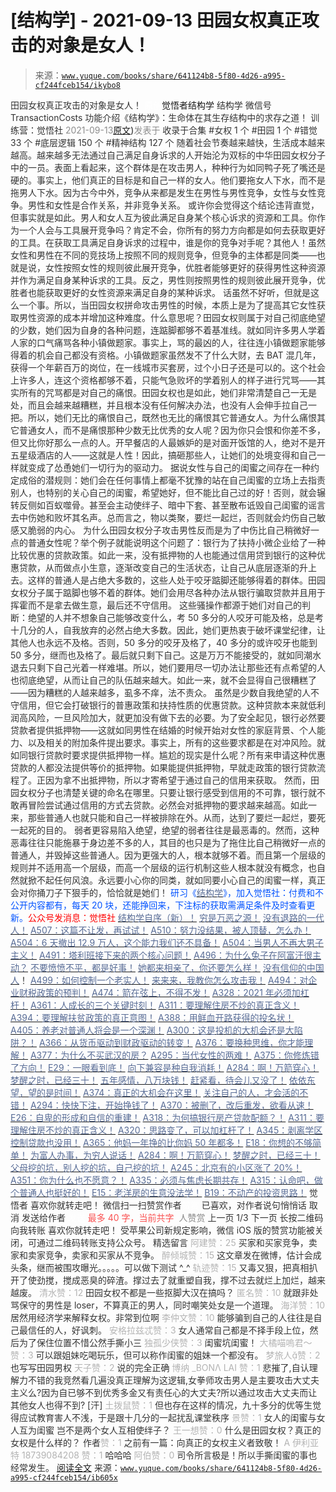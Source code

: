 # [结构学] - 2021-09-13 田园女权真正攻击的对象是女人！

> 来源：[`www.yuque.com/books/share/641124b8-5f80-4d26-a995-cf244fceb154/ikybo8`](https://www.yuque.com/books/share/641124b8-5f80-4d26-a995-cf244fceb154/ikybo8)

<ne-p id="520f42f3293818f927861ebbd5b15da4_p_0" data-lake-id="520f42f3293818f927861ebbd5b15da4_p_0"><ne-text id="u2fb2f0bd" style="color: rgb(51, 51, 51);">田园女权真正攻击的对象是女人！</ne-text></ne-p> <ne-p id="33b0bcaf6dbacba8c5c89ae6cd32b52f" data-lake-id="33b0bcaf6dbacba8c5c89ae6cd32b52f"><ne-text id="u25cce31f" ne-fontsize="12" style="color: rgb(255, 255, 255);">原创</ne-text><ne-text id="u30fcb3db" ne-fontsize="14">觉悟者</ne-text><ne-text id="u34928639" ne-fontsize="14">结构学</ne-text></ne-p> <ne-p id="7ad0ffa8b28808dc96b0502eb0d05495" data-lake-id="7ad0ffa8b28808dc96b0502eb0d05495"><ne-text id="u47afbbed" ne-fontsize="14" ne-bold="true" style="color: rgb(51, 51, 51);">结构学</ne-text></ne-p> <ne-p id="5b374bcb6c0deb2d027b63b7fe4a76ca" data-lake-id="5b374bcb6c0deb2d027b63b7fe4a76ca"><ne-text id="ud33dcac9" ne-fontsize="14" style="color: rgb(51, 51, 51);">微信号</ne-text><ne-text id="ubb67c0b4" ne-fontsize="14" style="color: rgb(51, 51, 51);">TransactionCosts</ne-text></ne-p> <ne-p id="8bf9b700dfd61202cc7786b0460924f9" data-lake-id="8bf9b700dfd61202cc7786b0460924f9"><ne-text id="uafd8f4b3" ne-fontsize="14" style="color: rgb(51, 51, 51);">功能介绍</ne-text><ne-text id="u21eeb842" ne-fontsize="14" style="color: rgb(51, 51, 51);">《结构学》：生命体在其生存结构中的求存之道！ 训练营：觉悟社</ne-text></ne-p> <ne-p id="0462c14fe3b6e2c941483b84f7ae78f5" data-lake-id="0462c14fe3b6e2c941483b84f7ae78f5"><ne-text id="uacec9a46" style="color: rgb(140, 140, 140);">2021-09-13</ne-text>[<ne-text id="u1ce83d45" ne-fontsize="14">原文</ne-text>](https://mp.weixin.qq.com/s?__biz=MzIzMDYwOTM0Mg==&mid=2247486412&idx=1&sn=5dd3e8b2a759838d739e6d61ebab2eab&chksm=e8b1931ddfc61a0bf6f81cd2a9a9232ea8ce86528a8eea66c6635180e8678b819ebb38b4cb86#rd))<ne-text id="u9a340ec0" ne-fontsize="14" style="color: rgb(140, 140, 140);">发表于</ne-text></ne-p> <ne-p id="b18daecc34ffb5665a0e9b1b92cdf04f" data-lake-id="b18daecc34ffb5665a0e9b1b92cdf04f"><ne-text id="u3e1515d2" style="color: rgb(51, 51, 51);">收录于合集</ne-text></ne-p> <ne-p id="1825c0ba27ee7f9bfc22e0f9bb166520" data-lake-id="1825c0ba27ee7f9bfc22e0f9bb166520"><ne-text id="uc89600ab" style="color: rgb(51, 51, 51);">#女权 1 个</ne-text></ne-p> <ne-p id="bbc3cb6b2cc63a5a0967f239e1cd1535" data-lake-id="bbc3cb6b2cc63a5a0967f239e1cd1535"><ne-text id="u51482d64" style="color: rgb(51, 51, 51);">#田园 1 个</ne-text></ne-p> <ne-p id="13c9f2d7f4f9fc002e495032c9f5971c" data-lake-id="13c9f2d7f4f9fc002e495032c9f5971c"><ne-text id="ueea93c7f" style="color: rgb(51, 51, 51);">#错觉 33 个</ne-text></ne-p> <ne-p id="ea4409cec6107b3de951928184679440" data-lake-id="ea4409cec6107b3de951928184679440"><ne-text id="u02e70805" style="color: rgb(51, 51, 51);">#底层逻辑 150 个</ne-text></ne-p> <ne-p id="256faf3238716488fe9f236fa1fdb212" data-lake-id="256faf3238716488fe9f236fa1fdb212"><ne-text id="u9887b02c" style="color: rgb(51, 51, 51);">#精神结构 127 个</ne-text></ne-p> <ne-p id="08d184ecb7c0a333d05f8bfa4c6e6b65" data-lake-id="08d184ecb7c0a333d05f8bfa4c6e6b65"><ne-text id="u328e5945" style="color: rgb(51, 51, 51);">随着社会节奏越来越快，生活成本越来越高。越来越多无法通过自己满足自身诉求的人开始沦为双标的中华田园女权分子中的一员。表面上看起来，这个群体是在攻击男人，种种行为如同鸭子死了嘴还是硬的。事实上，他们真正的目标是和自己一样的女人。他们要拖女人下水，而不是拖男人下水。因为古今中外，竞争从来都是发生在男性与男性竞争，女性与女性竞争。男性和女性是合作关系，并非竞争关系。</ne-text></ne-p> <ne-p id="1d7cabcd226db3cc394a953357acb6ed" data-lake-id="1d7cabcd226db3cc394a953357acb6ed"><ne-text id="u6f3d8612" style="color: rgb(51, 51, 51);">或许你会觉得这个结论违背直觉，但事实就是如此。男人和女人互为彼此满足自身某个核心诉求的资源和工具。你作为一个人会与工具展开竞争吗？肯定不会，你所有的努力方向都是如何去获取更好的工具。在获取工具满足自身诉求的过程中，谁是你的竞争对手呢？其他人！虽然女性和男性在不同的竞技场上按照不同的规则竞争，但竞争的主体都是同类——也就是说，女性按照女性的规则彼此展开竞争，优胜者能够更好的获得男性这种资源并作为满足自身某种诉求的工具。反之，男性则按照男性的规则彼此展开竞争，优胜者也能获取更好的女性资源来满足自身的某种诉求。</ne-text></ne-p> <ne-p id="2376aa138a83485c892ecf4e7f939c26" data-lake-id="2376aa138a83485c892ecf4e7f939c26"><ne-text id="u71776936" style="color: rgb(51, 51, 51);">话虽然不好听，但就是这么一个事。所以，当田园女权拼命攻击男性的时候，本质上是为了提高其它女性获取男性资源的成本并增加这种难度。什么意思呢？田园女权则属于对自己彻底绝望的少数，她们因为自身的各种问题，连踮脚都够不着基准线。就如同许多男人学着人家的口气痛骂各种小镇做题家。事实上，骂的最凶的人，往往连小镇做题家能够得着的机会自己都没有资格。小镇做题家虽然发不了什么大财，去 BAT 混几年，获得一个年薪百万的岗位，在一线城市买套房，过个小日子还是可以的。这个社会上许多人，连这个资格都够不着，只能气急败坏的学着别人的样子进行咒骂——其实所有的咒骂都是对自己的痛恨。田园女权也是如此，她们非常清楚自己一无是处，而且会越来越糟糕，并且根本没有任何解决办法，也没有人会伸手拉自己一把。所以，她们无比的痛恨自己，既然也无比的痛恨其它普通女人。为什么痛恨其它普通女人，而不是痛恨那种少数无比优秀的女人呢？因为你只会恨和你差不多，但又比你好那么一点的人。开早餐店的人最嫉妒的是对面开饭馆的人，绝对不是开五星级酒店的人——这就是人性！因此，搞砸那些人，让她们的处境变得和自己一样就变成了怂恿她们一切行为的驱动力。</ne-text></ne-p> <ne-p id="eef5a5f9d894d1bd58af70e33850f1dd" data-lake-id="eef5a5f9d894d1bd58af70e33850f1dd"><ne-text id="u0d0da5d3" style="color: rgb(51, 51, 51);">据说女性与自己的闺蜜之间存在一种约定成俗的潜规则：她们会在任何事情上都毫不犹豫的站在自己闺蜜的立场上去指责别人，也特别的关心自己的闺蜜，希望她好，但不能比自己过的好！否则，就会辗转反侧如百蚁噬骨。甚至会主动使绊子、暗中下套、甚至散布诋毁自己闺蜜的谣言去中伤她和败坏其名声。总而言之，物以类聚，要烂一起烂，否则就会灼伤自己敏感又脆弱的内心。</ne-text></ne-p> <ne-p id="aa391d9d2831c63c3eb78d555fad21f6" data-lake-id="aa391d9d2831c63c3eb78d555fad21f6"><ne-text id="u00c8d2a2" style="color: rgb(51, 51, 51);">为什么田园女权分子攻击男性反而是为了中伤比自己稍微好一点的普通女性呢？举个例子就能说明这个问题了：银行为了扶持小微企业给了一种比较优惠的贷款政策。如此一来，没有抵押物的人也能通过信用贷到银行的这种优惠贷款，从而做点小生意，逐渐改变自己的生活状态，让自己从底层逐渐的升上去。这样的普通人是占绝大多数的，这些人处于咬牙踮脚还能够得着的群体。田园女权分子属于踮脚也够不着的群体。她们会用尽各种办法从银行骗取贷款并且用于挥霍而不是拿去做生意，最后还不守信用。</ne-text></ne-p> <ne-p id="e8834609253ed6b59c85267387cec550" data-lake-id="e8834609253ed6b59c85267387cec550"><ne-text id="uff4af027" style="color: rgb(51, 51, 51);">这些骚操作都源于她们对自己的判断：绝望的人并不想象自己能够改变什么，考 50 多分的人咬牙可能及格，总是考十几分的人，自我放弃的必然占绝大多数。因此，她们更热衷于破坏课堂纪律，让其他人也永远不及格。否则，50 多分的咬牙及格了，40 多分的或许咬牙也能到 50 多分，继而也及格了。最后就只剩下自己。这是万万不能接受的，就如同潮水退去只剩下自己光着一样难堪。所以，她们要用尽一切办法让那些还有点希望的人也彻底绝望，从而让自己的队伍越来越大。如此一来，就不会显得自己很糟糕了——因为糟糕的人越来越多，虱多不痒，法不责众。</ne-text></ne-p> <ne-p id="d4c2be02c62fccf12f727ba0bd6dc0f1" data-lake-id="d4c2be02c62fccf12f727ba0bd6dc0f1"><ne-text id="u84c95fa3" style="color: rgb(51, 51, 51);">虽然是少数自我绝望的人不守信用，但它会打破银行的普惠政策和扶持性质的优惠贷款。这种贷款本来就低利润高风险，一旦风险加大，就更加没有做下去的必要。为了安全起见，银行必然要贷款者提供抵押物——这就如同男性在结婚的时候开始对女性的家庭背景、个人能力、以及相关的附加条件提出要求。事实上，所有的这些要求都是在对冲风险。就如同银行贷款时要求提供抵押物一样。尴尬的现实是什么呢？所有来申请这种优惠贷款的人都没法提供等价的抵押物。如果能提供抵押物，早就走政策的银行贷款流程了。正因为拿不出抵押物，所以才寄希望于通过自己的信用来获取。</ne-text></ne-p> <ne-p id="90afb6e06649ab2a05c533d407534de0" data-lake-id="90afb6e06649ab2a05c533d407534de0"><ne-text id="ue87021a7" style="color: rgb(51, 51, 51);">然而，田园女权分子也清楚关键的命名在哪里。只要让银行感受到信用的不可靠，银行就不敢再冒险尝试通过信用的方式去贷款。必然会对抵押物的要求越来越高。如此一来，那些普通人也就只能和自己一样被排除在外。从而，达到了要烂一起烂，要死一起死的目的。</ne-text></ne-p> <ne-p id="1e221df198b1d1e0b3ddce001ad5ac54" data-lake-id="1e221df198b1d1e0b3ddce001ad5ac54"><ne-text id="u9765f484" style="color: rgb(51, 51, 51);">弱者更容易陷入绝望，绝望的弱者往往是最恶毒的。然而，这种恶毒往往只能施暴于身边差不多的人，其目的也只是为了拖住比自己稍微好一点的普通人，并毁掉这些普通人。因为更强大的人，根本就够不着。而且第一个层级的规则并不适用高一个层级，而高一个层级的运行机制这些人根本就没有概念，也自然就掀不起任何风浪。永远要小心你的同类，就如同要小心自己的闺蜜一样，真正会对你捅刀子下狠手的，恰恰就是她们！</ne-text></ne-p> <ne-p id="8b7d939563f3456db7496287d0c146a1" data-lake-id="8b7d939563f3456db7496287d0c146a1"><ne-text id="u07898963" ne-bold="true" style="color: rgb(0, 82, 255);">研习《</ne-text>[<ne-text id="uf380dc2c" ne-bold="true" style="color: rgb(87, 107, 149);">结构学</ne-text>](https://mp.weixin.qq.com/mp/appmsgalbum?action=getalbum&album_id=1318317199878225920&__biz=MzAxNDk1NjI2Mw==#wechat_redirect)<ne-text id="uee40e17a" ne-bold="true" style="color: rgb(0, 82, 255);">》，加入觉悟社：付费和不公开内容都有，每天 20 块，还能挣回来，下注标的获取需满足条件及时查看更新。</ne-text><ne-text id="u9542c52d" ne-bold="true" style="color: rgb(255, 0, 0);">公众号发消息：觉悟社</ne-text></ne-p>  <ne-p id="60c499299d4359e54afb96e8aee57550" data-lake-id="60c499299d4359e54afb96e8aee57550"><ne-card data-card-name="image" data-card-type="inline" id="Q7lsJ" data-event-boundary="card" style="color: rgb(51, 51, 51);"><ne-p id="c8cfd0a23b8ddbcc32abc3e6f0618fea" data-lake-id="c8cfd0a23b8ddbcc32abc3e6f0618fea">[<ne-text id="u68aed675" ne-bold="true" style="color: rgb(87, 107, 149);">结构学自序（新）！</ne-text>](http://mp.weixin.qq.com/s?__biz=MzIzMDYwOTM0Mg==&mid=2247485283&idx=1&sn=aa2b8554b8e5040f8f959636feaa06a3&chksm=e8b19fb2dfc616a430aa381b8da0815311244e694a69809cd92d0602ac34cfe5f1f419b3745e&scene=21#wechat_redirect)</ne-p> <ne-p id="4fcefe043e7317c376f5a57e9b4e2a7d" data-lake-id="4fcefe043e7317c376f5a57e9b4e2a7d">[<ne-text id="u8515ad88" style="color: rgb(87, 107, 149);">穷是万恶之源！</ne-text>](http://mp.weixin.qq.com/s?__biz=MzAxNDk1NjI2Mw==&mid=2247483823&idx=1&sn=e54ebe9891b302dc0bf1815c76ccf8b7&chksm=9b8a2227acfdab31a05e273addd9159d4b8263d58d3c58bf214841c8189157519719c3427306&scene=21#wechat_redirect)</ne-p> <ne-p id="afed96f3a3e547a57dd6b85d2071882f" data-lake-id="afed96f3a3e547a57dd6b85d2071882f">[<ne-text id="u9de2652e" style="color: rgb(87, 107, 149);">没有退路的一代人！</ne-text>](http://mp.weixin.qq.com/s?__biz=MzAxNDk1NjI2Mw==&mid=2247486533&idx=1&sn=a0d5cce0656aad467148e0642eb85a00&chksm=9b8a2fcdacfda6db79857186e953a089baf1fb678b2b071cf101c5a26e7fb9768474c94243ca&scene=21#wechat_redirect)</ne-p> <ne-p id="2b956aa0940e11d0fe50bc26b9315538" data-lake-id="2b956aa0940e11d0fe50bc26b9315538">[<ne-text id="uaf315b7d" ne-bold="true" style="color: rgb(87, 107, 149);">A507：这篇不让发，再试试！</ne-text>](http://mp.weixin.qq.com/s?__biz=MzIzMDYwOTM0Mg==&mid=2247486381&idx=1&sn=ff54feb308d92ab0329957d3b1e6ffe0&chksm=e8b1937cdfc61a6a551fd5459a063cf08ee00693e3d52e5691d3df22e0bbc5b91618b9ead52e&scene=21#wechat_redirect)</ne-p> <ne-p id="1158af0382aa8560d65866891ac28723" data-lake-id="1158af0382aa8560d65866891ac28723">[<ne-text id="u23e5dc32" style="color: rgb(87, 107, 149);">A510：努力没结果，被人顶替，怎么办！</ne-text>](http://mp.weixin.qq.com/s?__biz=MzAxNDk1NjI2Mw==&mid=2247487202&idx=1&sn=c4c18c5c793a47e31cd7267152a78d1f&chksm=9b8a2d6aacfda47c47394eb5cbb97fc6233fb7258c0408026e518018a6af33da141b1b0a2bfa&scene=21#wechat_redirect)</ne-p> <ne-p id="89f95386362e4e028bb28800a7d1525e" data-lake-id="89f95386362e4e028bb28800a7d1525e">[<ne-text id="uf7938f8e" style="color: rgb(87, 107, 149);">A504：6 天撤出 12.9 万人，这个能力我们还不具备！</ne-text>](http://mp.weixin.qq.com/s?__biz=MzIzMDYwOTM0Mg==&mid=2247486364&idx=1&sn=c54714ffeaa4122f08d8ec0c2decb740&chksm=e8b1934ddfc61a5b943cbe55dfc7211561e7d78f163246c3dcfd08325b004bc6d9ee6efbaebf&scene=21#wechat_redirect)</ne-p> <ne-p id="ce339dee460013d8991a7424abc515b8" data-lake-id="ce339dee460013d8991a7424abc515b8">[<ne-text id="u0ff77a59" style="color: rgb(87, 107, 149);">A504：当男人不再大男子主义！</ne-text>](http://mp.weixin.qq.com/s?__biz=MzAxNDk1NjI2Mw==&mid=2247487148&idx=1&sn=5151b292f8f882fe9f87aabf52be08df&chksm=9b8a2d24acfda432b5803c25c0c83a4cbfc80a7c83ffd044b72bedc5e32d9670054d861705cf&scene=21#wechat_redirect)</ne-p> <ne-p id="e787a7492820abad8dd022fdcf65aba9" data-lake-id="e787a7492820abad8dd022fdcf65aba9">[<ne-text id="u7ebbe289" style="color: rgb(87, 107, 149);">A491：塔利班接下来的两个核心问题！</ne-text>](http://mp.weixin.qq.com/s?__biz=MzIzMDYwOTM0Mg==&mid=2247486219&idx=1&sn=8f77517f0244ba31f7eb28e2676e17cd&chksm=e8b193dadfc61acc6d9e6029653aac696f132efc24d3b28f983ba8e4ada269ac887e6165d837&scene=21#wechat_redirect)</ne-p> <ne-p id="4511cfd95ccf736e375ca5f1c2ab579e" data-lake-id="4511cfd95ccf736e375ca5f1c2ab579e">[<ne-text id="u56fbd99d" ne-bold="true" style="color: rgb(87, 107, 149);">A496：为什么兔子在阿富汗很主动？</ne-text>](http://mp.weixin.qq.com/s?__biz=MzIzMDYwOTM0Mg==&mid=2247486278&idx=1&sn=40d09857088bebd3c70bec1c7a500f06&chksm=e8b19397dfc61a810125242c8e395330f934390eb50bd54053ecd3f31ddc91de4e429c0f693a&scene=21#wechat_redirect)</ne-p> <ne-p id="d96610eb30bdfbff7a9e5e309190e851" data-lake-id="d96610eb30bdfbff7a9e5e309190e851">[<ne-text id="u4a1755b4" style="color: rgb(87, 107, 149);">不要愤愤不平，都是好事！</ne-text>](http://mp.weixin.qq.com/s?__biz=MzAxNDk1NjI2Mw==&mid=2247487130&idx=1&sn=b21138d85455f5692aaf039038c78342&chksm=9b8a2d12acfda404a2b67fe4d446ee0f2805ad64a8b8004902934600fd731191e140df6ac19a&scene=21#wechat_redirect)</ne-p> <ne-p id="b54a3a184759eb104c7d53fb026b1136" data-lake-id="b54a3a184759eb104c7d53fb026b1136">[<ne-text id="u440c3e85" style="color: rgb(87, 107, 149);">她都来相亲了，你还要怎么样！</ne-text>](http://mp.weixin.qq.com/s?__biz=MzAxNDk1NjI2Mw==&mid=2247486952&idx=1&sn=698aec6916d2eca5e758c25c4c634346&chksm=9b8a2e60acfda776b80a4f2f0d5c2fe4921fc821cdf029fa9d2fdc52fd708fc5a0b980d5d3d0&scene=21#wechat_redirect)</ne-p> <ne-p id="286fe4b6a561848a2d3e51a277b711f8" data-lake-id="286fe4b6a561848a2d3e51a277b711f8">[<ne-text id="ue62bf647" style="color: rgb(87, 107, 149);">没有信仰的中国人</ne-text>](http://mp.weixin.qq.com/s?__biz=MzIzMDYwOTM0Mg==&mid=2247486407&idx=1&sn=9a80a9025d4d375b279e55be877a62d8&chksm=e8b19316dfc61a00b5b914a5a63d952874bd62283d40c73574940eb7bfb73a25be2e8f2d82b3&scene=21#wechat_redirect)<ne-text id="ue86cdd71" style="color: rgb(51, 51, 51);">！</ne-text></ne-p> <ne-p id="1e7a20a9bdba0ee4c34364b090afdf34" data-lake-id="1e7a20a9bdba0ee4c34364b090afdf34">[<ne-text id="u0651fd1d" style="color: rgb(87, 107, 149);">A499：如何控制一个老实人！</ne-text>](http://mp.weixin.qq.com/s?__biz=MzIzMDYwOTM0Mg==&mid=2247486301&idx=1&sn=f4bfec024d8688c8555dd21b85deea31&chksm=e8b1938cdfc61a9a1e2d8a8fa37d495cf337bc34215939caced14a58dd32b46ad59646d0e928&scene=21#wechat_redirect)</ne-p> <ne-p id="4ac7c415052021c91caea95ff38e0b74" data-lake-id="4ac7c415052021c91caea95ff38e0b74">[<ne-text id="u2670ae86" style="color: rgb(87, 107, 149);">来来来，我教你怎么攻击我！</ne-text>](http://mp.weixin.qq.com/s?__biz=MzIzMDYwOTM0Mg==&mid=2247486306&idx=1&sn=f48e33b5940f74a11011debfe3e5c8a2&chksm=e8b193b3dfc61aa53a82eeb81220ce252b0667925a9479e4d6a215e2b43244ba91c58e934264&scene=21#wechat_redirect)</ne-p> <ne-p id="5e77e0d2e4441cf01db1ced4b10b6523" data-lake-id="5e77e0d2e4441cf01db1ced4b10b6523">[<ne-text id="u6153b5ea" ne-bold="true" style="color: rgb(87, 107, 149);">A494：对企业财税政策的预判！</ne-text>](http://mp.weixin.qq.com/s?__biz=MzIzMDYwOTM0Mg==&mid=2247486230&idx=1&sn=5fa67e9065c3feae6264765838772136&chksm=e8b193c7dfc61ad15311f10ab8265d667f31cc2e11e404476afbc0310d6ee71e5f1167faf78f&scene=21#wechat_redirect)</ne-p> <ne-p id="6b8901fc9a53978532d98c8073b54f1a" data-lake-id="6b8901fc9a53978532d98c8073b54f1a">[<ne-text id="u81e20f0e" ne-bold="true" style="color: rgb(87, 107, 149);">A474：箭在弦上，不得不发！</ne-text>](http://mp.weixin.qq.com/s?__biz=MzIzMDYwOTM0Mg==&mid=2247486092&idx=1&sn=d93b0ab35ba2828a708658dbd2e5ad9b&chksm=e8b1925ddfc61b4b12bc1b6a7e7e25a2fe7ff149b1c4f64810b2a5eefa97b8dc1bd1899dcf00&scene=21#wechat_redirect)</ne-p> <ne-p id="7050a9d42ef247501b52deea47e4ebe6" data-lake-id="7050a9d42ef247501b52deea47e4ebe6">[<ne-text id="u58687b3d" ne-bold="true" style="color: rgb(87, 107, 149);">A328：2021 年必须加杠杆！</ne-text>](http://mp.weixin.qq.com/s?__biz=MzIzMDYwOTM0Mg==&mid=2247485087&idx=1&sn=24d72f6a71bddb8954a03be5db246538&chksm=e8b19e4edfc617587a8ae645885a89ab8c3c6f67730a026d9c7c9a94ab3051ca480302147fc0&scene=21#wechat_redirect)</ne-p> <ne-p id="ccdf53773c71b7cf91fbc6acb069ce08" data-lake-id="ccdf53773c71b7cf91fbc6acb069ce08">[<ne-text id="uae0e9b74" ne-bold="true" style="color: rgb(87, 107, 149);">A361：人成长的三个关键时刻！</ne-text>](http://mp.weixin.qq.com/s?__biz=MzAxNDk1NjI2Mw==&mid=2247486472&idx=1&sn=8b46d73659ff81e3d7bd544e1718a94f&chksm=9b8a2f80acfda69601b059cb0180f8841eda098200c32c84ad6430bb8fbe33a9021fa7890344&scene=21#wechat_redirect)</ne-p> <ne-p id="5d940853e7720c6bbf7bf7ede5f880c8" data-lake-id="5d940853e7720c6bbf7bf7ede5f880c8">[<ne-text id="u58eecf41" ne-bold="true" style="color: rgb(87, 107, 149);">A311：要理解住房不炒的真正含义！</ne-text>](http://mp.weixin.qq.com/s?__biz=MzIzMDYwOTM0Mg==&mid=2247484959&idx=1&sn=090583ec50bfd9febec1de463c2672f6&chksm=e8b19ecedfc617d8629080f6745c8de013cfe875de26eef6767b2d5c10782650223ed15f807b&scene=21#wechat_redirect)</ne-p> <ne-p id="a0795a2a7c93ddc478e8f6bae5142fb0" data-lake-id="a0795a2a7c93ddc478e8f6bae5142fb0">[<ne-text id="uc04d3316" ne-bold="true" style="color: rgb(87, 107, 149);">A394：要理解扶贫政策的真正意图！</ne-text>](http://mp.weixin.qq.com/s?__biz=MzIzMDYwOTM0Mg==&mid=2247485502&idx=1&sn=fffb9911cefa626e6fbcb9c416c1eb98&chksm=e8b190efdfc619f9b0e42f3c3d5d79c17df1619bad2b1bddd6a482242b583ee46d8a79a245e6&scene=21#wechat_redirect)</ne-p> <ne-p id="4a280383a9e35731e939d6c3fd6e924f" data-lake-id="4a280383a9e35731e939d6c3fd6e924f">[<ne-text id="ud47a82ac" style="color: rgb(87, 107, 149);">A388：用鲜血开路获得的投名状！</ne-text>](http://mp.weixin.qq.com/s?__biz=MzIzMDYwOTM0Mg==&mid=2247485591&idx=1&sn=a8443453e3caf1f201006eeec8e6e539&chksm=e8b19046dfc61950e63e29bb93049ce90b3228913e9ecee99a2f01b8fdda7cd8966a054241a9&scene=21#wechat_redirect)</ne-p> <ne-p id="1e9163663e34cd4ca1e2845fc8d9dda1" data-lake-id="1e9163663e34cd4ca1e2845fc8d9dda1">[<ne-text id="u42360130" style="color: rgb(87, 107, 149);">A405：养老对普通人将会是一个深渊！</ne-text>](http://mp.weixin.qq.com/s?__biz=MzIzMDYwOTM0Mg==&mid=2247485587&idx=1&sn=f00402b3fdc5062ee5c5382295ac4dcb&chksm=e8b19042dfc619546bf0a0905d2733d900b7594f1564f1fa7528399053b93dc53f4d14c009fb&scene=21#wechat_redirect)</ne-p> <ne-p id="fa41855122d8eeaba7af2cc799f88005" data-lake-id="fa41855122d8eeaba7af2cc799f88005">[<ne-text id="ua86ef54c" ne-bold="true" style="color: rgb(87, 107, 149);">A300：这是投机的大机会还是大陷阱？！</ne-text>](http://mp.weixin.qq.com/s?__biz=MzIzMDYwOTM0Mg==&mid=2247484882&idx=1&sn=b103029f41e3aede94e1a45d035cd9ac&chksm=e8b19d03dfc614153863f37ca3f9204b451e2c02ad5ca8680c120e2458e628e5329c76b2d42c&scene=21#wechat_redirect)</ne-p> <ne-p id="9f7c2a74344c64797b2c6fb8f3d4dfb6" data-lake-id="9f7c2a74344c64797b2c6fb8f3d4dfb6">[<ne-text id="u39bba7b4" ne-bold="true" style="color: rgb(87, 107, 149);">A366：从货币驱动到财政驱动的转变！</ne-text>](http://mp.weixin.qq.com/s?__biz=MzIzMDYwOTM0Mg==&mid=2247485347&idx=1&sn=a916df57ddc7230366719fbecc6c1704&chksm=e8b19f72dfc61664fd99844bfe3ffffb5d6f088807c84d99f11ddbc7410b2eed67bc4c615d53&scene=21#wechat_redirect)</ne-p> <ne-p id="21b813895757acc39686e337ae9a67b5" data-lake-id="21b813895757acc39686e337ae9a67b5">[<ne-text id="u7ca3c003" style="color: rgb(87, 107, 149);">A376：要换种思维，你才能理解！</ne-text>](http://mp.weixin.qq.com/s?__biz=MzAxNDk1NjI2Mw==&mid=2247486529&idx=1&sn=3a50ada30a5ae0448d686c6a0c809919&chksm=9b8a2fc9acfda6df5e9243deb6e9df9a7cc0912eabd0a9c00322d42ed4c25c2daedc8de6b6ca&scene=21#wechat_redirect)</ne-p> <ne-p id="479c732b74b75e28f46bbb21b4a5a277" data-lake-id="479c732b74b75e28f46bbb21b4a5a277">[<ne-text id="u07979ffa" ne-bold="true" style="color: rgb(87, 107, 149);">A377：为什么不买武汉的房？</ne-text>](http://mp.weixin.qq.com/s?__biz=MzIzMDYwOTM0Mg==&mid=2247485413&idx=1&sn=1f3339540496eb9e5ea109d8530f29dc&chksm=e8b19f34dfc6162225a694c1c2443d73b51bf6ca8dc53d4c18a30e6e2191e250967e711db589&scene=21#wechat_redirect)</ne-p> <ne-p id="4db41d2335aab7442d3945fbf6850ede" data-lake-id="4db41d2335aab7442d3945fbf6850ede">[<ne-text id="ue84b1181" ne-bold="true" style="color: rgb(87, 107, 149);">A295：当代女性的两难！</ne-text>](http://mp.weixin.qq.com/s?__biz=MzIzMDYwOTM0Mg==&mid=2247484854&idx=1&sn=6851afe306f7b89d23728018ea32b7f2&chksm=e8b19d67dfc61471955b15021ac11c5fff9f1607977e9df1bd2bbfabc2deb3dea5c98e369c55&scene=21#wechat_redirect)</ne-p> <ne-p id="2641e49a009e886fe0ad60f034e671de" data-lake-id="2641e49a009e886fe0ad60f034e671de">[<ne-text id="ufeedcc6a" ne-bold="true" style="color: rgb(87, 107, 149);">A375：你修炼错了方向！</ne-text>](http://mp.weixin.qq.com/s?__biz=MzIzMDYwOTM0Mg==&mid=2247485407&idx=1&sn=9febe7868b7205ac865541d88423d9b9&chksm=e8b19f0edfc61618c7f22fb7bf48181c5f974463c5d3a8849b0f76b96eeac73b0dd074ea4737&scene=21#wechat_redirect)</ne-p> <ne-p id="44a28732d65ed40bd3c098d86bdb0f22" data-lake-id="44a28732d65ed40bd3c098d86bdb0f22">[<ne-text id="ud05d0bc8" ne-bold="true" style="color: rgb(87, 107, 149);">E29：一眼看到底！</ne-text>](http://mp.weixin.qq.com/s?__biz=MzIzMDYwOTM0Mg==&mid=2247485301&idx=1&sn=dc6dd50c5d742ea51ce9e394de25351a&chksm=e8b19fa4dfc616b26734c3619c6fa664474fa478d2764c3370dde41d19f6035edc05f9f191e8&scene=21#wechat_redirect)</ne-p> <ne-p id="bd1763322d4b2525637dad5322329e3b" data-lake-id="bd1763322d4b2525637dad5322329e3b">[<ne-text id="u6fd5bc9d" style="color: rgb(87, 107, 149);">向下兼容是种自我消耗！</ne-text>](http://mp.weixin.qq.com/s?__biz=MzAxNDk1NjI2Mw==&mid=2247486535&idx=1&sn=e87304f3a33f1cd0425186362901eb04&chksm=9b8a2fcfacfda6d92af7f3b026ef129368c01361e40f2db3be32500a1e68fb99f1f35ec22a6b&scene=21#wechat_redirect)</ne-p> <ne-p id="ee0c04c31aba5d94553c19b452fc319f" data-lake-id="ee0c04c31aba5d94553c19b452fc319f">[<ne-text id="ue08f029c" ne-bold="true" style="color: rgb(87, 107, 149);">A284：啊！万箭穿心！</ne-text>](http://mp.weixin.qq.com/s?__biz=MzAxNDk1NjI2Mw==&mid=2247486135&idx=1&sn=e950149b9b9147e9199cfc6093605950&chksm=9b8a293facfda029419b911d4b4fa91c73bbaf695b206df2cf15124d843f4bf4b80673baa394&scene=21#wechat_redirect)</ne-p> <ne-p id="3eb40fde712a530a182827d10470cd1c" data-lake-id="3eb40fde712a530a182827d10470cd1c">[<ne-text id="u14a42969" ne-bold="true" style="color: rgb(87, 107, 149);">梦醒之时，已经三十！</ne-text>](http://mp.weixin.qq.com/s?__biz=MzIzMDYwOTM0Mg==&mid=2247484378&idx=1&sn=e3a058584a13d7a5267315113964280d&chksm=e8b19b0bdfc6121df4af4b77d2d826fd0f4132ccfdee48132ce8cf86eb1ba45b898be83d1dc7&scene=21#wechat_redirect)</ne-p> <ne-p id="f35efb3ffb998b0cc5d08d339c7e9de9" data-lake-id="f35efb3ffb998b0cc5d08d339c7e9de9">[<ne-text id="ud4bae86d" style="color: rgb(87, 107, 149);">五年感情，八万块钱！</ne-text>](http://mp.weixin.qq.com/s?__biz=MzIzMDYwOTM0Mg==&mid=2247484317&idx=1&sn=b22f9fb2e3c084e427a5e3e9895be99a&chksm=e8b19b4cdfc6125adf3ea3b0d2b72a121f38e8ba26e43abc48edff900327ce3e7464b944cafb&scene=21#wechat_redirect)</ne-p> <ne-p id="68d14864d223e29d6da87181736dfe04" data-lake-id="68d14864d223e29d6da87181736dfe04">[<ne-text id="ud3569fee" style="color: rgb(87, 107, 149);">赶紧看，待会儿又没了！</ne-text>](http://mp.weixin.qq.com/s?__biz=MzAxNDk1NjI2Mw==&mid=2247486485&idx=1&sn=59010caa3e68d45d1ae578d4ab76a4db&chksm=9b8a2f9dacfda68b06ee592a02eead0f174b54fa7501f4c0f4221f3c6fff0c625e90a7675460&scene=21#wechat_redirect)</ne-p> <ne-p id="8270ed790afd756a29f65e368a7094b1" data-lake-id="8270ed790afd756a29f65e368a7094b1">[<ne-text id="u815c0b0d" ne-bold="true" style="color: rgb(87, 107, 149);">依依东望，望的是时间！</ne-text>](http://mp.weixin.qq.com/s?__biz=MzIzMDYwOTM0Mg==&mid=2247483860&idx=1&sn=b5b01ae82ff764ce2806251e3f2a809f&chksm=e8b19905dfc61013607735eb7782299c9a4d7a39a8b15a7b46182ef20eda3ffe9f6ed6337e1f&scene=21#wechat_redirect)</ne-p> <ne-p id="05d56a89463760335eb32257b8274ac7" data-lake-id="05d56a89463760335eb32257b8274ac7">[<ne-text id="u6893da17" ne-bold="true" style="color: rgb(87, 107, 149);">A374：真正的大机会在这里！</ne-text>](http://mp.weixin.qq.com/s?__biz=MzIzMDYwOTM0Mg==&mid=2247485401&idx=1&sn=100967c02c0754759ec4ea0ef8706c29&chksm=e8b19f08dfc6161e92c7cc691f1a1fed9ff74c2b906529a8d42a7703a3c3a3c3a412903e12f7&scene=21#wechat_redirect)</ne-p> <ne-p id="99e75522d35018e3e588aae686668eba" data-lake-id="99e75522d35018e3e588aae686668eba">[<ne-text id="uc56112e0" ne-bold="true" style="color: rgb(87, 107, 149);">关注自己的人，才会活的不错！</ne-text>](http://mp.weixin.qq.com/s?__biz=MzIzMDYwOTM0Mg==&mid=2247485305&idx=1&sn=c719ea57e5c3320c2e2629dd9a7b44e9&chksm=e8b19fa8dfc616be5fa3f8141ea0aa63d5e1335657ed97e62c1086c41eba29effe58e0c8e9dc&scene=21#wechat_redirect)</ne-p> <ne-p id="7f9127eac2098b59b0cee77e667289fd" data-lake-id="7f9127eac2098b59b0cee77e667289fd">[<ne-text id="u203ab11d" ne-bold="true" style="color: rgb(87, 107, 149);">A294：快快下注，开始挣钱了！</ne-text>](http://mp.weixin.qq.com/s?__biz=MzIzMDYwOTM0Mg==&mid=2247484849&idx=1&sn=5485cd1d6c511e883e25b0c7dd9e2e3e&chksm=e8b19d60dfc614764ffc8405dccf5b8120b31988f3c1cee74e384c06f0e39c3c81bef8263c3d&scene=21#wechat_redirect)</ne-p> <ne-p id="3219b22c29c9b80d8b8a57d5755a4c14" data-lake-id="3219b22c29c9b80d8b8a57d5755a4c14">[<ne-text id="u5de877d0" ne-bold="true" style="color: rgb(87, 107, 149);">A370：被删了，改后重发，欲看从速！</ne-text>](http://mp.weixin.qq.com/s?__biz=MzIzMDYwOTM0Mg==&mid=2247485388&idx=1&sn=a456e8ffdc8a16bb30263818dc86c6a3&chksm=e8b19f1ddfc6160bfd0fea09b006477a095662aa74ac7036fca621b2ef49dc59f4ad4a407eeb&scene=21#wechat_redirect)</ne-p> <ne-p id="03c6dd409a45c4c55e3dc85c9e7cde84" data-lake-id="03c6dd409a45c4c55e3dc85c9e7cde84">[<ne-text id="u346cfc5d" ne-bold="true" style="color: rgb(87, 107, 149);">E26：自卑的形成和自信的重建！</ne-text>](http://mp.weixin.qq.com/s?__biz=MzIzMDYwOTM0Mg==&mid=2247485311&idx=1&sn=28f827c212f9a1ac53e73986742ca5aa&chksm=e8b19faedfc616b8d527f328c2ad55dca966707c8813ceaa5b7c0daee3432edeec88744d842c&scene=21#wechat_redirect)</ne-p> <ne-p id="12c513ac672e5c7c22048b3d1e6fd094" data-lake-id="12c513ac672e5c7c22048b3d1e6fd094">[<ne-text id="u4b626e54" ne-bold="true" style="color: rgb(87, 107, 149);">A318：为何搞银行房产贷款配额？！</ne-text>](http://mp.weixin.qq.com/s?__biz=MzIzMDYwOTM0Mg==&mid=2247485031&idx=1&sn=c4af23061445755fdb12f1196c108b1d&chksm=e8b19eb6dfc617a015821fd94ff2d8f51a2cb8fb456ddd907206b615bf3240c1597d3618609c&scene=21#wechat_redirect)</ne-p> <ne-p id="38a2fb60f779bbdaadaf09636fcd4c26" data-lake-id="38a2fb60f779bbdaadaf09636fcd4c26">[<ne-text id="u59275bd2" ne-bold="true" style="color: rgb(87, 107, 149);">A311：要理解住房不炒的真正含义！</ne-text>](http://mp.weixin.qq.com/s?__biz=MzIzMDYwOTM0Mg==&mid=2247484959&idx=1&sn=090583ec50bfd9febec1de463c2672f6&chksm=e8b19ecedfc617d8629080f6745c8de013cfe875de26eef6767b2d5c10782650223ed15f807b&scene=21#wechat_redirect)</ne-p> <ne-p id="caef749b409f390eb31d2da89e86b9ed" data-lake-id="caef749b409f390eb31d2da89e86b9ed">[<ne-text id="u22169458" ne-fontsize="13" ne-bold="true" style="color: rgb(87, 107, 149);">A320：思路变了，可以加杠杆了！</ne-text>](http://mp.weixin.qq.com/s?__biz=MzIzMDYwOTM0Mg==&mid=2247485041&idx=1&sn=add2174fa42806f885a456a072ee4fee&chksm=e8b19ea0dfc617b6734e013f780112fdd88f28ad5312ce423fea1d75da4c3757660dab175208&scene=21#wechat_redirect)</ne-p> <ne-p id="d663b269891deece185970098766fec9" data-lake-id="d663b269891deece185970098766fec9">[<ne-text id="uc9849f8a" ne-bold="true" style="color: rgb(87, 107, 149);">A345：剥离学区控制贷款也没用！</ne-text>](http://mp.weixin.qq.com/s?__biz=MzIzMDYwOTM0Mg==&mid=2247485208&idx=1&sn=ac3653b56fc18a4a6a809139f935bc45&chksm=e8b19fc9dfc616dfa31b0baf15aa90d994ef8a1262e0fd515739c06698cd0673d1d46e6e4c4f&scene=21#wechat_redirect)</ne-p> <ne-p id="a5b4b1347a92be32bd056e1ff6fb65fa" data-lake-id="a5b4b1347a92be32bd056e1ff6fb65fa">[<ne-text id="u082001d9" ne-bold="true" style="color: rgb(87, 107, 149);">A365：他妈一年挣的比你妈 50 年都多！</ne-text>](http://mp.weixin.qq.com/s?__biz=MzIzMDYwOTM0Mg==&mid=2247485336&idx=1&sn=2fba7786d5102be1d639bfdd138185db&chksm=e8b19f49dfc6165f4a1e07062ca1414d977f1a6c15d797233e36f7dec3b27c28b0ed72667f5f&scene=21#wechat_redirect)</ne-p> <ne-p id="17065efff737ea94be23901f0cb354a9" data-lake-id="17065efff737ea94be23901f0cb354a9">[<ne-text id="u11fa1e00" ne-bold="true" style="color: rgb(87, 107, 149);">E18：你想的不够简单！</ne-text>](http://mp.weixin.qq.com/s?__biz=MzIzMDYwOTM0Mg==&mid=2247484775&idx=1&sn=2a8e810e281cd7fe5a4db49002b193d2&chksm=e8b19db6dfc614a0e3360f0d54949c40138c27b184c114a44feaa394bd4400073dbbedf6a049&scene=21#wechat_redirect)</ne-p> <ne-p id="66948e62d1b7408c84b65a0af883b239" data-lake-id="66948e62d1b7408c84b65a0af883b239">[<ne-text id="u49ac952d" style="color: rgb(87, 107, 149);">为富人办事，为穷人说话！</ne-text>](http://mp.weixin.qq.com/s?__biz=MzIzMDYwOTM0Mg==&mid=2247484462&idx=1&sn=195ebab17907fba73c69ae7a11bc40ad&chksm=e8b19cffdfc615e9b2f88327d492813afa3656859f4d67a6d831ac1cf684a54b760a8b8edcd6&scene=21#wechat_redirect)</ne-p> <ne-p id="8e74055b18ecc4cb4a3a7af3abc30a24" data-lake-id="8e74055b18ecc4cb4a3a7af3abc30a24">[<ne-text id="u95cd8c9d" ne-bold="true" style="color: rgb(87, 107, 149);">A284：啊！万箭穿心！</ne-text>](http://mp.weixin.qq.com/s?__biz=MzAxNDk1NjI2Mw==&mid=2247486135&idx=1&sn=e950149b9b9147e9199cfc6093605950&chksm=9b8a293facfda029419b911d4b4fa91c73bbaf695b206df2cf15124d843f4bf4b80673baa394&scene=21#wechat_redirect)</ne-p> <ne-p id="2822d9dd52b6b3ff6065f7eb7e1c87a2" data-lake-id="2822d9dd52b6b3ff6065f7eb7e1c87a2">[<ne-text id="ua38a2950" ne-bold="true" style="color: rgb(87, 107, 149);">梦醒之时，已经三十！</ne-text>](http://mp.weixin.qq.com/s?__biz=MzIzMDYwOTM0Mg==&mid=2247484378&idx=1&sn=e3a058584a13d7a5267315113964280d&chksm=e8b19b0bdfc6121df4af4b77d2d826fd0f4132ccfdee48132ce8cf86eb1ba45b898be83d1dc7&scene=21#wechat_redirect)</ne-p> <ne-p id="8ffd1a30b940e0262eca151007e1aff2" data-lake-id="8ffd1a30b940e0262eca151007e1aff2">[<ne-text id="ubf0d5851" ne-bold="true" style="color: rgb(87, 107, 149);">父母挖的坑，别人挖的坑，自己挖的坑！</ne-text>](http://mp.weixin.qq.com/s?__biz=MzAxNDk1NjI2Mw==&mid=2247486426&idx=1&sn=8707934ad2fe2f8017d6b7810fd61c17&chksm=9b8a2852acfda1441fded7bab2456dd2493073ad3e5d541e1080d1739879b86c25a3a61df79a&scene=21#wechat_redirect)</ne-p> <ne-p id="1abf6b3cda5a5aa320868875f078932d" data-lake-id="1abf6b3cda5a5aa320868875f078932d">[<ne-text id="u699659b2" ne-bold="true" style="color: rgb(87, 107, 149);">A245：北京有的小区涨了 20%！</ne-text>](http://mp.weixin.qq.com/s?__biz=MzIzMDYwOTM0Mg==&mid=2247485265&idx=1&sn=f4bce6f07805cba2db3a1a806215e45c&chksm=e8b19f80dfc616966666979063f2c9fce9fe20308538607cf90eac74f0db85c9adf79299f4b8&scene=21#wechat_redirect)</ne-p> <ne-p id="418e7927b814f317d1ae1702deff4983" data-lake-id="418e7927b814f317d1ae1702deff4983">[<ne-text id="u2d876ab2" style="color: rgb(87, 107, 149);">A351：你为什么也不愿意？！</ne-text>](http://mp.weixin.qq.com/s?__biz=MzIzMDYwOTM0Mg==&mid=2247485242&idx=1&sn=f4a01a5936322120b0b158f225bc78de&chksm=e8b19febdfc616fd2eb1558a3b7c748ecc497a3af00aec5b5c5ca8042cc52eb7d0af7befa399&scene=21#wechat_redirect)</ne-p> <ne-p id="e74c50c8029b0f5d5aeccd44442252f5" data-lake-id="e74c50c8029b0f5d5aeccd44442252f5">[<ne-text id="u89b20daa" ne-bold="true" style="color: rgb(87, 107, 149);">A335：必须与焦虑长期共存！</ne-text>](http://mp.weixin.qq.com/s?__biz=MzIzMDYwOTM0Mg==&mid=2247485165&idx=1&sn=f3f0957c63fa549b288f00c8b117162e&chksm=e8b19e3cdfc6172a188000afd2b522144a04ba774169824cad2067d93b5365537ff0644f6b9f&scene=21#wechat_redirect)</ne-p> <ne-p id="bc9835d1667171d4ee809272f756bb02" data-lake-id="bc9835d1667171d4ee809272f756bb02">[<ne-text id="u0b333fd3" ne-bold="true" style="color: rgb(87, 107, 149);">A315：认命吧，做个普通人也挺好的！</ne-text>](http://mp.weixin.qq.com/s?__biz=MzIzMDYwOTM0Mg==&mid=2247485008&idx=1&sn=bcaf70c42d4676c8f69de9f9ead1e495&chksm=e8b19e81dfc617973ba40200519407186760e32843fc6f379020da6160b0ba89870dadcae5fa&scene=21#wechat_redirect)</ne-p> <ne-p id="9a9e2c832f34e90209eb697497ee3c3b" data-lake-id="9a9e2c832f34e90209eb697497ee3c3b">[<ne-text id="ud243379a" ne-bold="true" style="color: rgb(87, 107, 149);">E15：老洋房的生意没法学！</ne-text>](http://mp.weixin.qq.com/s?__biz=MzAxNDk1NjI2Mw==&mid=2247485113&idx=1&sn=4fc868bf65d5f2ca6eb4d9b776c004ec&chksm=9b8a2531acfdac27c57da12097dfe850ba55cdfd447e35c19df3819bdf4051694bc49f0a218d&scene=21#wechat_redirect)</ne-p> <ne-p id="e35663e9ef49c0e05691f96154643484" data-lake-id="e35663e9ef49c0e05691f96154643484">[<ne-text id="u920da302" ne-bold="true" style="color: rgb(87, 107, 149);">B19：不动产的投资思路！</ne-text>](http://mp.weixin.qq.com/s?__biz=MzAxNDk1NjI2Mw==&mid=2247484650&idx=1&sn=36687887ab7cd444fd324c3906b8d54a&chksm=9b8a2762acfdae74b83a146bdd8994b81cb9879b3de5caa870c13c6253ad22b2f5c42b0fe59a&scene=21#wechat_redirect)</ne-p> <ne-p id="14a99942350cc6e2709a228c8b60398a" data-lake-id="14a99942350cc6e2709a228c8b60398a"><ne-text id="ud23743df" style="color: rgb(51, 51, 51);">觉悟者</ne-text></ne-p> <ne-p id="1231a1badca9f26ea49143eae0e43657" data-lake-id="1231a1badca9f26ea49143eae0e43657"><ne-text id="ufe8f3337" style="color: rgb(51, 51, 51);">喜欢你就转走吧！</ne-text></ne-p> <ne-p id="5853ff49756a851045513f25d6b57c4e" data-lake-id="5853ff49756a851045513f25d6b57c4e"><ne-text id="ue3d3b878" ne-bold="true" style="color: rgb(51, 51, 51);">微信扫一扫赞赏作者</ne-text><ne-text id="uc092b3d8" ne-bold="true" style="color: rgb(255, 255, 255);">赞赏</ne-text></ne-p> <ne-p id="29348de9fe8365f2e18050d260e6dea2" data-lake-id="29348de9fe8365f2e18050d260e6dea2"><ne-text id="u618e4d08" style="color: rgb(51, 51, 51);">已喜欢，</ne-text><ne-text id="ue3c3594d">对作者说句悄悄话</ne-text></ne-p> <ne-p id="576e7cff9a3b0874d7b768a9a51b774a" data-lake-id="576e7cff9a3b0874d7b768a9a51b774a"><ne-text id="uac4f5061" style="color: rgb(51, 51, 51);">取消</ne-text></ne-p> <ne-p id="9f842ae6e1cd64f988828468441e9ded" data-lake-id="9f842ae6e1cd64f988828468441e9ded"><ne-text id="u0550d768" ne-fontsize="14" ne-bold="true" style="color: rgb(51, 51, 51);">发送给作者</ne-text></ne-p> <ne-p id="a71e73642c63c03f62acc90615c14c6b" data-lake-id="a71e73642c63c03f62acc90615c14c6b"><ne-text id="u98d08780" ne-bold="true" style="color: rgb(255, 255, 255);">发送</ne-text></ne-p> <ne-p id="4133ad17e9a2ac39944fb3b931423a9f" data-lake-id="4133ad17e9a2ac39944fb3b931423a9f"><ne-text id="ubd253955" ne-fontsize="13" style="color: rgb(250, 81, 81);">最多 40 字，当前共字</ne-text></ne-p> <ne-p id="1d906f7b3e5eae82f8c4b616bb066efc" data-lake-id="1d906f7b3e5eae82f8c4b616bb066efc"><ne-text id="u691dbc93" style="color: rgb(136, 136, 136);"> 人赞赏</ne-text></ne-p> <ne-p id="bd23c7ecc57a9f851b1868ce0bb2de9e" data-lake-id="bd23c7ecc57a9f851b1868ce0bb2de9e"><ne-text id="u619d7197" style="color: rgb(51, 51, 51);">上一页</ne-text> <ne-text id="u0fe577c8">1</ne-text><ne-text id="u4a16b687" style="color: rgb(51, 51, 51);">/3 下一页</ne-text></ne-p> <ne-p id="789f84f1e83da8bec47d39be4a9f3006" data-lake-id="789f84f1e83da8bec47d39be4a9f3006"><ne-text id="u0a516852" style="color: rgb(51, 51, 51);">长按二维码向我转账</ne-text></ne-p> <ne-p id="a6069e9b1e6be6b788d0c9d0f1686f1c" data-lake-id="a6069e9b1e6be6b788d0c9d0f1686f1c"><ne-text id="u2c58f9f0" style="color: rgb(51, 51, 51);">喜欢你就转走吧！</ne-text></ne-p> <ne-p id="ed3b532ce712041a3f6599642ec284df" data-lake-id="ed3b532ce712041a3f6599642ec284df"><ne-text id="u124f9251" style="color: rgb(51, 51, 51);">受苹果公司新规定影响，微信 iOS 版的赞赏功能被关闭，可通过二维码转账支持公众号。</ne-text></ne-p> <ne-h3 id="N1Le2" data-lake-id="N1Le2"><ne-heading-ext><ne-heading-anchor></ne-heading-anchor><ne-heading-fold></ne-heading-fold></ne-heading-ext><ne-heading-content><ne-text id="uf5160cd1" ne-fontsize="16" style="color: rgb(51, 51, 51);">精选留言</ne-text></ne-heading-content></ne-h3>  <ne-p id="7674baff9c30f9d382b2d02eddcce434" data-lake-id="7674baff9c30f9d382b2d02eddcce434"><ne-card data-card-name="image" data-card-type="inline" id="a1Lle" data-event-boundary="card" style="color: rgb(51, 51, 51);"><ne-p id="26cb67ef9bddd9344aaafedc2275948d" data-lake-id="26cb67ef9bddd9344aaafedc2275948d"><ne-text id="u0a7ba22d" style="color: rgb(179, 179, 179);">阿建赞：25</ne-text></ne-p> <ne-p id="a5786855a20cadf24133eba5e20ed81e" data-lake-id="a5786855a20cadf24133eba5e20ed81e"><ne-text id="u7ad5bbb2" style="color: rgb(51, 51, 51);">买家和买家竞争，卖家和卖家竞争，卖家和买家从不竞争。</ne-text></ne-p>  <ne-p id="40198069dfeb37b3b1d7659dc9b1bd64" data-lake-id="40198069dfeb37b3b1d7659dc9b1bd64"><ne-card data-card-name="image" data-card-type="inline" id="eakOU" data-event-boundary="card" style="color: rgb(51, 51, 51);"><ne-p id="f4df52badce8d89e838309ab70ecac8f" data-lake-id="f4df52badce8d89e838309ab70ecac8f"><ne-text id="u43c2ba16" style="color: rgb(179, 179, 179);">醉倾城赞：15</ne-text></ne-p> <ne-p id="da572f658aa208c5c991be7580b00fb2" data-lake-id="da572f658aa208c5c991be7580b00fb2"><ne-text id="u90f34992" style="color: rgb(51, 51, 51);">这文章发在微博，估计会成头条，继而被围攻曝光。。。。。可以做下测试 ^_^</ne-text></ne-p>  <ne-p id="049eeb5843f42ef0252572dfd698c880" data-lake-id="049eeb5843f42ef0252572dfd698c880"><ne-card data-card-name="image" data-card-type="inline" id="MKUzL" data-event-boundary="card" style="color: rgb(51, 51, 51);"><ne-p id="3b0ea4fad2a9715a58eeb5d9dd00f028" data-lake-id="3b0ea4fad2a9715a58eeb5d9dd00f028"><ne-text id="u5461081c" style="color: rgb(179, 179, 179);">轨迹赞：15</ne-text></ne-p> <ne-p id="9a4b79e46b65ef28e397c0fb5966f72f" data-lake-id="9a4b79e46b65ef28e397c0fb5966f72f"><ne-text id="u70ee67d2" style="color: rgb(51, 51, 51);">又毒又狠，把真相扒开了使劲搅，搅成恶臭的碎渣。撑过去了就重塑自我，撑不过去就烂上加烂，越来越废。</ne-text></ne-p>  <ne-p id="575671b39c773c7ae101ed2e72f1f93b" data-lake-id="575671b39c773c7ae101ed2e72f1f93b"><ne-card data-card-name="image" data-card-type="inline" id="MHjHn" data-event-boundary="card" style="color: rgb(51, 51, 51);"><ne-p id="4ff96719970440caa37e746e58d5a901" data-lake-id="4ff96719970440caa37e746e58d5a901"><ne-text id="ub8ea42b1" style="color: rgb(179, 179, 179);">清水赞：12</ne-text></ne-p> <ne-p id="335626f135aa689ee33a32589851437d" data-lake-id="335626f135aa689ee33a32589851437d"><ne-text id="u11904dbd" style="color: rgb(51, 51, 51);">田园女权不都是一些抠脚大汉在搞吗？</ne-text></ne-p>  <ne-p id="81488f0181d4d626acc9334d54c627fe" data-lake-id="81488f0181d4d626acc9334d54c627fe"><ne-card data-card-name="image" data-card-type="inline" id="r3d3R" data-event-boundary="card" style="color: rgb(51, 51, 51);"><ne-p id="ed4ecea7d58ee87921d6c11c42a3b7e0" data-lake-id="ed4ecea7d58ee87921d6c11c42a3b7e0"><ne-text id="u4838db9a" style="color: rgb(179, 179, 179);">匿名赞：10</ne-text></ne-p> <ne-p id="79c87735f7961233d6d5bffc85b8f80a" data-lake-id="79c87735f7961233d6d5bffc85b8f80a"><ne-text id="u3a941d19" style="color: rgb(51, 51, 51);">就跟非处骂保守的男性是 loser，不算真正的男人，同时嘲笑处女是一个道理。</ne-text></ne-p>  <ne-p id="ff6a0f6354a6ed8eb2977c4d3a219c19" data-lake-id="ff6a0f6354a6ed8eb2977c4d3a219c19"><ne-card data-card-name="image" data-card-type="inline" id="tE9nh" data-event-boundary="card" style="color: rgb(51, 51, 51);"><ne-p id="a4a560c5c42a152df67c7c99d588c484" data-lake-id="a4a560c5c42a152df67c7c99d588c484"><ne-text id="u68e3abb3" style="color: rgb(179, 179, 179);">海洋赞：10</ne-text></ne-p> <ne-p id="ac3ec01ded89edfbe970f01abce61180" data-lake-id="ac3ec01ded89edfbe970f01abce61180"><ne-text id="uab3021d8" style="color: rgb(51, 51, 51);">居然用经济学来解释女权。非常到位啊</ne-text></ne-p>  <ne-p id="e3b954037828e2683056a81845ab9a80" data-lake-id="e3b954037828e2683056a81845ab9a80"><ne-card data-card-name="image" data-card-type="inline" id="hfFRh" data-event-boundary="card" style="color: rgb(51, 51, 51);"><ne-p id="18938797f559a420a756ea2418f7c1b8" data-lake-id="18938797f559a420a756ea2418f7c1b8"><ne-text id="u620f6086" style="color: rgb(179, 179, 179);">李仲文赞：10</ne-text></ne-p> <ne-p id="b119071a5c3523a0184590bff00b2f08" data-lake-id="b119071a5c3523a0184590bff00b2f08"><ne-text id="uc9a3e69b" style="color: rgb(51, 51, 51);">能够骗到自己的人往往是自己最信任的人，好讽刺。</ne-text></ne-p>  <ne-p id="8f793b6aae0c0b205df7ecfd9c70dbcf" data-lake-id="8f793b6aae0c0b205df7ecfd9c70dbcf"><ne-card data-card-name="image" data-card-type="inline" id="omEmu" data-event-boundary="card" style="color: rgb(51, 51, 51);"><ne-p id="ad211cb6c74de0e17c768e1918cd0321" data-lake-id="ad211cb6c74de0e17c768e1918cd0321"><ne-text id="uab7834c0" style="color: rgb(179, 179, 179);">安格拉兹忒赞：3</ne-text></ne-p> <ne-p id="daa2d99b7f73bf6ba334c0bc0646db79" data-lake-id="daa2d99b7f73bf6ba334c0bc0646db79"><ne-text id="u529c76b7" style="color: rgb(51, 51, 51);">女人通常自己都是不择手段上位，然后为了保住位置不惜公然手撕小三</ne-text></ne-p>  <ne-p id="4366a407897ee956be6b756758ca5d4a" data-lake-id="4366a407897ee956be6b756758ca5d4a"><ne-card data-card-name="image" data-card-type="inline" id="wHuO1" data-event-boundary="card" style="color: rgb(51, 51, 51);"><ne-p id="7dc5533364feb7f4060b9b22287595f2" data-lake-id="7dc5533364feb7f4060b9b22287595f2"><ne-text id="u6c335a90" style="color: rgb(179, 179, 179);">独孤少侠赞：3</ne-text></ne-p> <ne-p id="389ec2fe807db66283ca5486fd6106a4" data-lake-id="389ec2fe807db66283ca5486fd6106a4"><ne-text id="ua2573ad0" style="color: rgb(51, 51, 51);">闺蜜坑闺蜜！</ne-text></ne-p>  <ne-p id="b74200d97c03309475ec960ea0fae983" data-lake-id="b74200d97c03309475ec960ea0fae983"><ne-card data-card-name="image" data-card-type="inline" id="xoUgo" data-event-boundary="card" style="color: rgb(51, 51, 51);"><ne-p id="fc711449cd3e9cae725d14af65d6c1f7" data-lake-id="fc711449cd3e9cae725d14af65d6c1f7"><ne-text id="u8db7f1e6" style="color: rgb(179, 179, 179);">大橘喵嗚君～赞：3</ne-text></ne-p> <ne-p id="b341eea296231a689ec032d7575358cd" data-lake-id="b341eea296231a689ec032d7575358cd"><ne-text id="u6beef0ac" style="color: rgb(51, 51, 51);">可以跟姐妹吃喝玩乐，但可以称作闺蜜的姐妹一个都没有。</ne-text></ne-p>  <ne-p id="264824fd7651571065e245dd1bcd9912" data-lake-id="264824fd7651571065e245dd1bcd9912"><ne-card data-card-name="image" data-card-type="inline" id="js7bG" data-event-boundary="card" style="color: rgb(51, 51, 51);"><ne-p id="d204731563ec4b7c3a801b5a97d9d16a" data-lake-id="d204731563ec4b7c3a801b5a97d9d16a"><ne-text id="u8bb1e48b" style="color: rgb(179, 179, 179);">梦旅人赞：2</ne-text></ne-p> <ne-p id="f208f07a96fc2c710084cf7fb4615702" data-lake-id="f208f07a96fc2c710084cf7fb4615702"><ne-text id="uda993fdc" style="color: rgb(51, 51, 51);">也写写田园男权</ne-text></ne-p>  <ne-p id="8339e14ae73f0e5080fcd5a29bd5b7ef" data-lake-id="8339e14ae73f0e5080fcd5a29bd5b7ef"><ne-card data-card-name="image" data-card-type="inline" id="iXkWP" data-event-boundary="card" style="color: rgb(51, 51, 51);"><ne-p id="cea25e6d2eee0970421ca29ee3c31327" data-lake-id="cea25e6d2eee0970421ca29ee3c31327"><ne-text id="u5dce8c3e" style="color: rgb(179, 179, 179);">天子赞：2</ne-text></ne-p> <ne-p id="44bc7207f8393a49e8a16e6cc5afc14c" data-lake-id="44bc7207f8393a49e8a16e6cc5afc14c"><ne-text id="u74ac44fe" style="color: rgb(51, 51, 51);">说的完全正确</ne-text></ne-p>  <ne-p id="873847c5bfa28d7e9ad575ede758ae4b" data-lake-id="873847c5bfa28d7e9ad575ede758ae4b"><ne-card data-card-name="image" data-card-type="inline" id="Ab73y" data-event-boundary="card" style="color: rgb(51, 51, 51);"><ne-p id="3d44082bc9d31efc6c042d7bdff48bb3" data-lake-id="3d44082bc9d31efc6c042d7bdff48bb3"><ne-text id="u85858072" style="color: rgb(179, 179, 179);">博纳 _ΒОΝΛ LAI 赞：1</ne-text></ne-p> <ne-p id="f3b24c8010e2e02d1a3a98140b1fd45d" data-lake-id="f3b24c8010e2e02d1a3a98140b1fd45d"><ne-text id="uffae76bc" style="color: rgb(51, 51, 51);">悲摧了,自认理解力不错的我竞然看几遍没真正理解为这逻辑,女拳师攻击男人是主要攻击大丈夫主义么?因为自已够不到优秀多金又有责任心的大丈夫?所以通过攻击大丈夫而让其他女人也得不到? [汗]</ne-text></ne-p>  <ne-p id="6e1065e4453aa39d75db8193040efb8d" data-lake-id="6e1065e4453aa39d75db8193040efb8d"><ne-card data-card-name="image" data-card-type="inline" id="xfbfg" data-event-boundary="card" style="color: rgb(51, 51, 51);"><ne-p id="0c50de722213bb024bbdfe67af4e02ae" data-lake-id="0c50de722213bb024bbdfe67af4e02ae"><ne-text id="ucf979651" style="color: rgb(179, 179, 179);">土拨鼠赞：1</ne-text></ne-p> <ne-p id="968bcc89395280e8818c35e5f11ff497" data-lake-id="968bcc89395280e8818c35e5f11ff497"><ne-text id="u1f84e49f" style="color: rgb(51, 51, 51);">但也存在这样的情况，九十多分的优等生觉得应试教育害人不浅，于是跟十几分的一起扰乱课堂秩序</ne-text></ne-p>  <ne-p id="e11e14104fa442c12edcb962aee9e89d" data-lake-id="e11e14104fa442c12edcb962aee9e89d"><ne-card data-card-name="image" data-card-type="inline" id="rX9Wr" data-event-boundary="card" style="color: rgb(51, 51, 51);"><ne-p id="7eefe159e5ab8f78265e14c3449f142d" data-lake-id="7eefe159e5ab8f78265e14c3449f142d"><ne-text id="u92d1e802" style="color: rgb(179, 179, 179);">景赞：1</ne-text></ne-p> <ne-p id="d75c341b33833d1a735d5f2e9ac94692" data-lake-id="d75c341b33833d1a735d5f2e9ac94692"><ne-text id="u9f510c9c" style="color: rgb(51, 51, 51);">女人的闺蜜与女人互为闺蜜 岂不是两个女人互相使绊子？</ne-text></ne-p>  <ne-p id="ae16046a65bb121dd38cd78a744575d2" data-lake-id="ae16046a65bb121dd38cd78a744575d2"><ne-card data-card-name="image" data-card-type="inline" id="kWppI" data-event-boundary="card" style="color: rgb(51, 51, 51);"><ne-p id="ab61d9ec05437f3f10667cd0c58bd0b4" data-lake-id="ab61d9ec05437f3f10667cd0c58bd0b4"><ne-text id="u300584f4" style="color: rgb(179, 179, 179);">王一想赞：0</ne-text></ne-p> <ne-p id="dcf6001cb1b1e55edba03939da4938d5" data-lake-id="dcf6001cb1b1e55edba03939da4938d5"><ne-text id="ud322d27e" style="color: rgb(51, 51, 51);">什么是田园女权？真正的女权是什么样的？</ne-text></ne-p> <ne-p id="8fb595844bfdfb9b9da5859002eff17c" data-lake-id="8fb595844bfdfb9b9da5859002eff17c"><ne-text id="ubfdafa0c" style="color: rgb(51, 51, 51);">作者</ne-text><ne-text id="u16f387ba" style="color: rgb(179, 179, 179);">赞：1</ne-text></ne-p> <ne-p id="6fcb0c335eda0c43ded8baa0680f612b" data-lake-id="6fcb0c335eda0c43ded8baa0680f612b"><ne-text id="u4acc2737" style="color: rgb(51, 51, 51);">之前有一篇：向真正的女权主义者致敬！</ne-text></ne-p>  <ne-p id="e650405d9f27fe5b5a7069cb8048b7dc" data-lake-id="e650405d9f27fe5b5a7069cb8048b7dc"><ne-card data-card-name="image" data-card-type="inline" id="IuTuK" data-event-boundary="card" style="color: rgb(51, 51, 51);"><ne-p id="627fbe1eeda9fc86460759531e111998" data-lake-id="627fbe1eeda9fc86460759531e111998"><ne-text id="ud7e5f1f4" style="color: rgb(179, 179, 179);">A 伊利亚特 18739084208 赞：1</ne-text></ne-p> <ne-p id="85958274cba82c8c347157840b6d6541" data-lake-id="85958274cba82c8c347157840b6d6541"><ne-text id="u356960fa" style="color: rgb(51, 51, 51);">哈哈哈</ne-text></ne-p>  <ne-p id="3bdf9b16b264e8edeff8e5b31076a09c" data-lake-id="3bdf9b16b264e8edeff8e5b31076a09c"><ne-card data-card-name="image" data-card-type="inline" id="pV2M8" data-event-boundary="card" style="color: rgb(51, 51, 51);"><ne-p id="b58cbd06f68d8076606fb15c08d5ff4b" data-lake-id="b58cbd06f68d8076606fb15c08d5ff4b"><ne-text id="u3d2e09e2" style="color: rgb(179, 179, 179);">阿伯赞：0</ne-text></ne-p> <ne-p id="05ffbac10fd86642416742569f549e26" data-lake-id="05ffbac10fd86642416742569f549e26"><ne-text id="u03c1ce00" style="color: rgb(51, 51, 51);">司令所言极是！所以手撕闺蜜的事也经常发生。</ne-text></ne-p> <ne-p id="3d4b434d73419d278292019eff08a6cc" data-lake-id="3d4b434d73419d278292019eff08a6cc">[<ne-text id="u9ceca9f5">阅读全文</ne-text>](https://mp.weixin.qq.com/s/nIdk03JhgbTU-TDXQQQ39A#rd)</ne-p> 来源：[`www.yuque.com/books/share/641124b8-5f80-4d26-a995-cf244fceb154/ib605x`](https://www.yuque.com/books/share/641124b8-5f80-4d26-a995-cf244fceb154/ib605x)</ne-card></ne-p></ne-card></ne-p></ne-card></ne-p></ne-card></ne-p></ne-card></ne-p></ne-card></ne-p></ne-card></ne-p></ne-card></ne-p></ne-card></ne-p></ne-card></ne-p></ne-card></ne-p></ne-card></ne-p></ne-card></ne-p></ne-card></ne-p></ne-card></ne-p></ne-card></ne-p></ne-card></ne-p></ne-card></ne-p></ne-card></ne-p>
